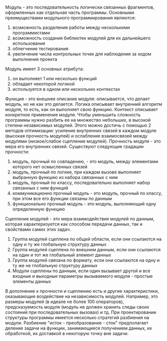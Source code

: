 Модуль - это последовательность логически связанных фрагментов, оформленных как отдельная часть программы. 
Основными преимуществами модульного программирования являются:
1. возможность разделения работы между несколькими программистами
2. возможность создания библиотек модулей для их дальнейшего использования 
3. облегчение тестирования
4. увеличение числа контрольных точек для наблюдения за ходом выполнения проекта

Модуль имеет 3 основных атрибута:
1. он выполняет 1 или несколько функций
2. обладает некоторой логикой
3. используется в одном или нескольких контекстах

Функция - это внешнее описание модуля: описывается, что делает модуль, но не как это делается.
Логика описывает внутренний алгоритм модуля, то есть, как он выполняет свою функцию.
Контекст описывает конкретное применение модуля.
Чтобы уменьшить сложность программы нужно разбить ее на множество небольших, в высокой степени независимых модулей. Этого можно достичь с помощью 2 методов оптимизации: усиление внутренних связей в каждом модуле (высокая прочность модулей) и ослабление взаимосвязей между модулями (низкое/слабое сцепление модулей).
Прочность модуля - это мера его внутренних связей. Существуют следующие градации прочности:
1. модуль, прочный по совпадению, - это модуль, между элементами которого нет осмысленных связей
2. модуль, прочный по логике, при каждом вызове выполняет выбранную функцию из набора связанных с ним
3. модуль, прочный по классу, последовательно выполняет набор связанных с ним функций
4. коммуникационно прочный модуль - это модуль, прочный по классу, при этом все его функции связаны по данным
5. функционально прочный модуль - это модуль, выполняющий одну определенную функцию

Сцепление модулей - это мера взаимодействия модулей по данным, которая характеризуется как способом передачи данных, так и свойствами самих этих задач.
1. Группа модулей сцеплена по общей области, если они ссылаются на одну и ту же глобальную структуру данных
2. Группа модулей сцеплена по внешним данным, если они ссылаются на один и тот же глобальный элемент данных
3. Группа модулей связана по формату, если они ссылаются на одну и ту же не глобальную структуру данных
4. Модули сцеплены по данным, если один вызывает другой и все входные и выходные параметры вызываемого модуля - простые элементы данных

В дополнение к прочности и сцеплению есть и другие характеристики, оказывающие воздействие на независимость модулей.
Например, это размеры модулей (в идеале не более 100 операторов), предсказуемость модуля (модуль не должен хранить следы своих состояний при последовательных вызовах) и тд.
При проектировании структуры программы имеется несколько стратегий разбиения на модули. Разбиение "исток - преобразование - сток" предполагает деление задачи на функции, занимающиеся получением данных, их обработкой, их доставкой в некоторую точку вне задачи.